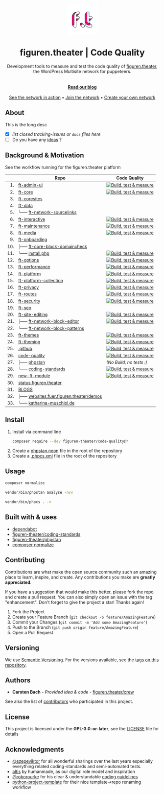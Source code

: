 <!-- PROJECT LOGO -->
<br />
<div align="center">
  <a href="https://github.com/figuren-theater/code-quality">
    <img src="https://raw.githubusercontent.com/figuren-theater/logos/main/favicon.png" alt="figuren.theater Logo" width="100" height="100">
  </a>

  <h1 align="center">figuren.theater | Code Quality</h1>

  <p align="center">
    Development tools to measure and test the code quality of <a href="https://figuren.theater">figuren.theater</a>, the WordPress Multisite network for puppeteers.
    <br /><br /><br />
    <a href="https://meta.figuren.theater/blog"><strong>Read our blog</strong></a>
    <br />
    <br />
    <a href="https://figuren.theater">See the network in action</a>
    •
    <a href="https://mein.figuren.theater">Join the network</a>
    •
    <a href="https://websites.fuer.figuren.theater">Create your own network</a>
  </p>
</div>

## About 


This is the long desc

* [x] *list closed tracking-issues or `docs` files here*
* [ ] Do you have any [ideas](https://github.com/figuren-theater/code-quality/issues/new) ?

## Background & Motivation


See the workflow running for the figuren.theater platform

||Repo|Code Quality|
|-:|-|-|
|  1. |[ft-admin-ui](https://github.com/figuren-theater/ft-admin-ui/)| [![Build, test & measure](https://github.com/figuren-theater/ft-admin-ui/actions/workflows/build-test-measure.yml/badge.svg)](https://github.com/figuren-theater/ft-admin-ui/actions/workflows/build-test-measure.yml) |
|  2. |[ft-core](https://github.com/figuren-theater/ft-core/)| [![Build, test & measure](https://github.com/figuren-theater/ft-core/actions/workflows/build-test-measure.yml/badge.svg)](https://github.com/figuren-theater/ft-core/actions/workflows/build-test-measure.yml) |
|  3. |[ft-coresites](https://github.com/figuren-theater/ft-coresites)|   |
|  4. |[ft-data](https://github.com/figuren-theater/ft-data)|   |
|  5. | └── [ft-network-sourcelinks](https://github.com/figuren-theater/ft-network-sourcelinks)|   |
|  6. |[ft-interactive](https://github.com/figuren-theater/ft-interactive)| [![Build, test & measure](https://github.com/figuren-theater/ft-interactive/actions/workflows/build-test-measure.yml/badge.svg)](https://github.com/figuren-theater/ft-interactive/actions/workflows/build-test-measure.yml)  |
|  7. |[ft-maintenance](https://github.com/figuren-theater/ft-maintenance)| [![Build, test & measure](https://github.com/figuren-theater/ft-maintenance/actions/workflows/build-test-measure.yml/badge.svg)](https://github.com/figuren-theater/ft-maintenance/actions/workflows/build-test-measure.yml)  |
|  8. |[ft-media](https://github.com/figuren-theater/ft-media)| [![Build, test & measure](https://github.com/figuren-theater/ft-media/actions/workflows/build-test-measure.yml/badge.svg)](https://github.com/figuren-theater/ft-media/actions/workflows/build-test-measure.yml)  |
|  9. |[ft-onboarding](https://github.com/figuren-theater/ft-onboarding)|   |
|  10.| ├── [ft-core-block-domaincheck](https://github.com/figuren-theater/ft-core-block-domaincheck)|   |
|  11.| └── [install.php](https://github.com/figuren-theater/install.php/)| [![Build, test & measure](https://github.com/figuren-theater/install.php/actions/workflows/build-test-measure.yml/badge.svg)](https://github.com/figuren-theater/install.php/actions/workflows/build-test-measure.yml) |
|  12.|[ft-options](https://github.com/figuren-theater/ft-options)|  [![Build, test & measure](https://github.com/figuren-theater/ft-options/actions/workflows/build-test-measure.yml/badge.svg)](https://github.com/figuren-theater/ft-options/actions/workflows/build-test-measure.yml) |
|  13.|[ft-performance](https://github.com/figuren-theater/ft-performance/)| [![Build, test & measure](https://github.com/figuren-theater/ft-performance/actions/workflows/build-test-measure.yml/badge.svg)](https://github.com/figuren-theater/ft-performance/actions/workflows/build-test-measure.yml) |
|  14.|[ft-platform](https://github.com/figuren-theater/ft-platform/)| [![Build, test & measure](https://github.com/figuren-theater/ft-platform/actions/workflows/build-test-measure.yml/badge.svg)](https://github.com/figuren-theater/ft-platform/actions/workflows/build-test-measure.yml) |
|  15.|[ft-platform-collection](https://github.com/figuren-theater/ft-platform-collection/)| [![Build, test & measure](https://github.com/figuren-theater/ft-platform-collection/actions/workflows/build-test-measure.yml/badge.svg)](https://github.com/figuren-theater/ft-platform-collection/actions/workflows/build-test-measure.yml) |
|  16.|[ft-privacy](https://github.com/figuren-theater/ft-privacy)|  [![Build, test & measure](https://github.com/figuren-theater/ft-privacy/actions/workflows/build-test-measure.yml/badge.svg)](https://github.com/figuren-theater/ft-privacy/actions/workflows/build-test-measure.yml) |
|  17.|[ft-routes](https://github.com/figuren-theater/ft-routes)|  [![Build, test & measure](https://github.com/figuren-theater/ft-routes/actions/workflows/build-test-measure.yml/badge.svg)](https://github.com/figuren-theater/ft-routes/actions/workflows/build-test-measure.yml) |
|  18.|[ft-security](https://github.com/figuren-theater/ft-security)|  [![Build, test & measure](https://github.com/figuren-theater/ft-security/actions/workflows/build-test-measure.yml/badge.svg)](https://github.com/figuren-theater/ft-security/actions/workflows/build-test-measure.yml) |
|  19.|[ft-seo](https://github.com/figuren-theater/ft-seo)|   |
|  20.|[ft-site-editing](https://github.com/figuren-theater/ft-site-editing)|  [![Build, test & measure](https://github.com/figuren-theater/ft-site-editing/actions/workflows/build-test-measure.yml/badge.svg)](https://github.com/figuren-theater/ft-site-editing/actions/workflows/build-test-measure.yml) |
|  21.| ├── [ft-network-block-editor](https://github.com/figuren-theater/ft-network-block-editor)|  [![Build, test & measure](https://github.com/figuren-theater/ft-network-block-editor/actions/workflows/build-test-measure.yml/badge.svg)](https://github.com/figuren-theater/ft-network-block-editor/actions/workflows/build-test-measure.yml) |
|  22.| └── [ft-network-block-patterns](https://github.com/figuren-theater/ft-network-block-patterns)|   |
|  23.|[ft-themes](https://github.com/figuren-theater/ft-themes)|  [![Build, test & measure](https://github.com/figuren-theater/ft-themes/actions/workflows/build-test-measure.yml/badge.svg)](https://github.com/figuren-theater/ft-themes/actions/workflows/build-test-measure.yml) |
|  24.|[ft-theming](https://github.com/figuren-theater/ft-theming)| [![Build, test & measure](https://github.com/figuren-theater/ft-theming/actions/workflows/build-test-measure.yml/badge.svg)](https://github.com/figuren-theater/ft-theming/actions/workflows/build-test-measure.yml)  |
|  25.|[.github](https://github.com/figuren-theater/.github/)| [![Build, test & measure](https://github.com/figuren-theater/.github/actions/workflows/build-test-measure.yml/badge.svg)](https://github.com/figuren-theater/.github/actions/workflows/build-test-measure.yml) |
|  26.|[code-quality](https://github.com/figuren-theater/code-quality/)| [![Build, test & measure](https://github.com/figuren-theater/code-quality/actions/workflows/build-test-measure.yml/badge.svg)](https://github.com/figuren-theater/code-quality/actions/workflows/build-test-measure.yml) |
|  27.| ├── [phpstan](https://github.com/figuren-theater/phpstan)|  *(No Build, no tests :)* |
|  28.| └── [coding-standards](https://github.com/figuren-theater/coding-standards/)| [![Build, test & measure](https://github.com/figuren-theater/coding-standards/actions/workflows/build-test-measure.yml/badge.svg)](https://github.com/figuren-theater/coding-standards/actions/workflows/build-test-measure.yml) |
|  29.|[new-ft-module](https://github.com/figuren-theater/new-ft-module/)| [![Build, test & measure](https://github.com/figuren-theater/new-ft-module/actions/workflows/build-test-measure.yml/badge.svg)](https://github.com/figuren-theater/new-ft-module/actions/workflows/build-test-measure.yml) |
|  30.|[status.figuren.theater](https://github.com/figuren-theater/status.figuren.theater)|   |
|  31.|[BLOGS](https://github.com/figuren-theater/BLOGS)|   |
|  32.| ├── [websites.fuer.figuren.theater/demos](https://github.com/figuren-theater/websites.fuer.figuren.theater-demos)|   |
|  33.| └── [katharina-muschiol.de](https://github.com/figuren-theater/katharina-muschiol.de/)|  |


## Install

1. Install via command line
    ```sh
    composer require --dev figuren-theater/code-quality@*
    ```
2. Create a [phpstan.neon](https://github.com/figuren-theater/new-ft-module/blob/main/phpstan.neon) file in the root of the repository
3. Create a [.phpcs.xml](https://github.com/figuren-theater/new-ft-module/blob/main/.phpcs.xml) file in the root of the repository


## Usage

```sh
composer normalize
```
```sh
vendor/bin/phpstan analyse -nvv
```
```sh
vendor/bin/phpcs . -v
```


## Built with & uses

  - [dependabot](/.github/dependabot.yml)
  - [figuren-theater/coding-standards](https://github.com/figuren-theater/coding-standards/)
  - [figuren-theater/phpstan](https://github.com/figuren-theater/phpstan/)
  - [composer normalize](https://github.com/ergebnis/composer-normalize)

## Contributing

Contributions are what make the open source community such an amazing place to learn, inspire, and create. Any contributions you make are **greatly appreciated**.

If you have a suggestion that would make this better, please fork the repo and create a pull request. You can also simply open an issue with the tag "enhancement".
Don't forget to give the project a star! Thanks again!

1. Fork the Project
2. Create your Feature Branch (`git checkout -b feature/AmazingFeature`)
3. Commit your Changes (`git commit -m 'Add some AmazingFeature'`)
4. Push to the Branch (`git push origin feature/AmazingFeature`)
5. Open a Pull Request


## Versioning

We use [Semantic Versioning](http://semver.org/). For the versions
available, see the [tags on this repository](https://github.com/figuren-theater/code-quality/tags).

## Authors

  - **Carsten Bach** - *Provided idea & code* - [figuren.theater/crew](https://figuren.theater/crew/)

See also the list of [contributors](https://github.com/figuren-theater/code-quality/contributors)
who participated in this project.

## License

This project is licensed under the **GPL-3.0-or-later**, see the [LICENSE](/LICENSE) file for
details

## Acknowledgments

  - [@szepeviktor](https://github.com/szepeviktor) for all wonderful sharings over the last years especially everything related coding-standards and semi-automated tests.
  - [altis](https://github.com/search?q=org%3Ahumanmade+altis) by humanmade, as our digital role model and inspiration
  - [@roborourke](https://github.com/roborourke) for his clear & understandable [coding guidelines](https://docs.altis-dxp.com/guides/code-review/standards/)
  - [python-project-template](https://github.com/rochacbruno/python-project-template) for their nice template->repo renaming workflow
